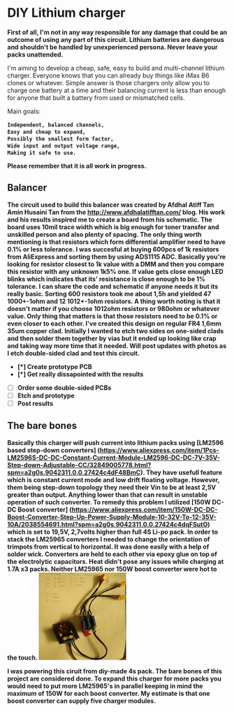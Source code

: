 # DIY Lithium charger


<b>First of all, I'm not in any way responsible for any damage that 
could be an outcome of using any part of this circuit.
Lithium batteries are dangerous and shouldn't be handled by unexperienced
persona. Never leave your packs unattended.</b>


I'm aiming to develop a cheap, safe, easy to build and multi-channel lithium charger.
Everyone knows that you can already buy things like iMax B6 clones or whatever. Simple answer is 
those chargers only allow you to charge one battery at a time and their balancing current is less than enough
for anyone that built a battery from used or mismatched cells.

Main goals:<b>

    Independent, balanced channels,
    Easy and cheap to expand,
    Possibly the smallest form factor,
    Wide input and output voltage range, 
    Making it safe to use.

Please remember that it is all work in progress.

## Balancer

The circuit used to build this balancer was created by Afdhal Atiff Tan Amin Husaini Tan from the http://www.afdhalatifftan.com/ blog. His work and his results inspired me to create a board from his schematic. The board uses 10mil trace width which is big enough for toner transfer and unskilled person and also plenty of spacing. The only thing worth mentioning is that resistors which form differential amplifier need to have 0.1% or less tolerance. I was succesful at buying 600pcs of 1k resistors from AliExpress and sorting them by using ADS1115 ADC. Basically you're looking for resistor closest to 1k value with a DMM and then you compare this resistor with any unknown 1k5% one. If value gets close enough LED blinks which indicates that its' resistance is close enough to be 1% tolerance. I can share the code and schematic if anyone needs it but its really basic. Sorting 600 resistors took me about 1,5h and yielded 47 1000+-1ohm and 12 1012+-1ohm resistors. 
A thing worth noting is that it doesn't matter if you choose 1012ohm resistors or 980ohm or whatever value. Only thing that matters is that those resistors need to be 0.1% or even closer to each other. 
I've created this design on regular FR4 1,6mm 35um copper clad. Initially I wanted to etch two sides on one-sided clads and then solder them together by vias but it ended up looking like crap and taking way more time that it needed. 
Will post updates with photos as I etch double-sided clad and test this circuit.
- [*] Create prototype PCB
- [*] Get really dissapointed with the results
- [ ] Order some double-sided PCBs
- [ ] Etch and prototype
- [ ] Post results

## The bare bones 

Basically this charger will push current into lithium packs using [LM2596 based step-down converters] (https://www.aliexpress.com/item/1Pcs-LM2596S-DC-DC-Constant-Current-Module-LM2596-DC-DC-7V-35V-Step-down-Adjustable-CC/32849005778.html?spm=a2g0s.9042311.0.0.27424c4dF48BmC). They have usefull feature which is constant current mode and low drift floating voltage. However, them being step-down topology they need their Vin to be at least 2,5V greater than output. Anything lower than that can result in unstable operation of such converter. To remedy this problem I utilized [150W DC-DC Boost converter] (https://www.aliexpress.com/item/150W-DC-DC-Boost-Converter-Step-Up-Power-Supply-Module-10-32V-To-12-35V-10A/2038554691.html?spm=a2g0s.9042311.0.0.27424c4dqFSutO) which is set to 19,5V, 2,7volts higher than full 4S Li-po pack. 
In order to stack the LM25965 converters I needed to change the orientation of trimpots from vertical to horizontal. It was done easily with a help of solder wick. Converters are held to each other via epoxy glue on top of the electrolytic capacitors. Heat didn't pose any issues while charging at 1.7A x3 packs. Neither LM25965 nor 150W boost converter were hot to the touch. 
<img align="centert" width="200" height="200" src="https://github.com/DFlak/DIY-Lithium-charger/blob/master/Bare%20bones/charger.jpg">

I was powering this ciruit from diy-made 4s pack. 
The bare bones of this project are considered done. To expand this charger for more packs you would need to put more LM25965's in parallel keeping in mind the maximum of 150W for each boost converter. My estimate is that one boost converter can supply five charger modules.
